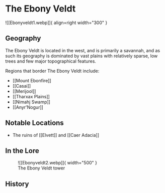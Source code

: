 # The Ebony Veldt

![[Ebonyveldt1.webp]]{ align=right width="300" }

## Geography 

The Ebony Veldt is located in the west, and is primarily a savannah, and as such its geography is dominated by vast plains with relatively sparse, low trees and few major topographical features.

Regions that border The Ebony Veldt include:

- [[Mount Ebonfire]]
- [[Casai]]
- [[Merijool]]
- [[Tharxax Plains]]
- [[Nimahj Swamp]]
- [[Anyr'Nogur]]

## Notable Locations

- The ruins of [[Elvett]] and [[Caer Adacia]]

## In the Lore

<figure markdown>
  ![[Ebonyveldt2.webp]]{ width="500" }
  <figcaption>The Ebony Veldt tower</figcaption>
</figure>


## History

